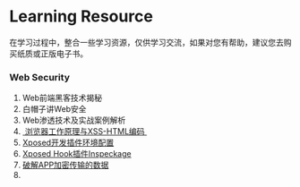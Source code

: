 # Learning Resource
在学习过程中，整合一些学习资源，仅供学习交流，如果对您有帮助，建议您去购买纸质或正版电子书。  
### Web Security
1. Web前端黑客技术揭秘
2. 白帽子讲Web安全
3. Web渗透技术及实战案例解析
4. [ 浏览器工作原理与XSS-HTML编码 ][1]
5. [Xposed开发插件环境配置](https://github.com/shadow-horse/Learning-resource/blob/master/practice/Xposed%E5%BC%80%E5%8F%91%E6%8F%92%E4%BB%B6%E7%8E%AF%E5%A2%83%E9%85%8D%E7%BD%AE.md)
6. [Xposed Hook插件Inspeckage](https://github.com/shadow-horse/Learning-resource/blob/master/practice/Xposed%20Hook%E6%8F%92%E4%BB%B6Inspeckage.md)
7. [破解APP加密传输的数据](https://github.com/shadow-horse/Learning-resource/blob/master/Android/%E7%A0%B4%E8%A7%A3APP%E5%8A%A0%E5%AF%86%E4%BC%A0%E8%BE%93%E7%9A%84%E6%95%B0%E6%8D%AE.md)
8. 



[1]:	https://www.jianshu.com/p/c0dc4bbab8e8 "浏览器工作原理与XSS-HTML编码"